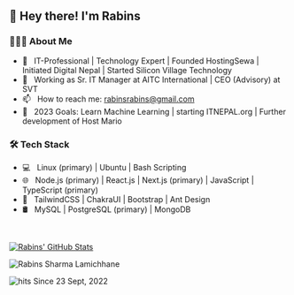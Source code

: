 <h2>👋 Hey there! I'm Rabins</h2>

<h3> 👨🏻‍💻 About Me </h3>

- 🤔 &nbsp; IT-Professional | Technology Expert | Founded HostingSewa | Initiated Digital Nepal | Started Silicon Village Technology
- 💼 &nbsp; Working as Sr. IT Manager at AITC International | CEO (Advisory) at SVT
- 📫 &nbsp; How to reach me: rabinsrabins@gmail.com
- 🥅 &nbsp; 2023 Goals: Learn Machine Learning | starting ITNEPAL.org | Further development of Host Mario

<h3> 🛠 Tech Stack </h3>

- 💻 &nbsp; Linux (primary) | Ubuntu | Bash Scripting 
- 🌐 &nbsp; Node.js  (primary) | React.js | Next.js  (primary) | JavaScript | TypeScript (primary)
- 💈 &nbsp; TailwindCSS | ChakraUI | Bootstrap | Ant Design
- 🛢 &nbsp; MySQL | PostgreSQL  (primary) | MongoDB

<br/>


[![Rabins' GitHub Stats](https://github-readme-stats.vercel.app/api?username=rabinsxp&show_icons=true)](https://github.com/rabinsxp)


<p><img align="center" src="https://github-readme-streak-stats.herokuapp.com/?user=rabinsxp&" alt="Rabins Sharma Lamichhane" /></p>

![hits](https://visitor-badge.laobi.icu/badge?page_id=rabinsxp) Since 23 Sept, 2022

<!--
**rabinsxp/rabinsxp** is a ✨ _special_ ✨ repository because its `README.md` (this file) appears on your GitHub profile.

Here are some ideas to get you started:

- 🔭 I’m currently working on Host Mario, an ultimate web hosting automation solution.
- 🌱 I’m currently learning ...
- 👯 I’m looking to collaborate on ...
- 🤔 I’m looking for help with ...
- 💬 Ask me about ...
- 📫 How to reach me: ...
- 😄 Pronouns: ...
- ⚡ Fun fact: ...
-->
